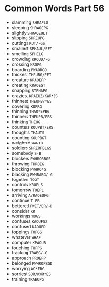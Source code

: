 # Common Words Part 56

* slamming `SHRAPLG`
* sleeping `SHRAOEPG`
* slightly `SHRAOEULT`
* slipping `SHREUPG`
* cuttings `KUT/-GS`
* smallest `SPHAUL/EFT`
* smelling `SPHELG`
* crowding `KROUD/-G`
* crossing `KROFG`
* boarding `PWAORGD`
* thickest `THEUBG/EFT`
* creature `KRAOEFP`
* creating `KRAOEGT`
* snapping `STPHAPG`
* craziest `KRAEUZ/KWR*ES`
* thinnest `THEUPB/*ES`
* covering `KOFRG`
* thinning `THAO*EPBG`
* thinners `THEUPB/ERS`
* thinking `THEUG`
* counters `KOUPBT/ERS`
* thoughts `THAUTS`
* counting `KOUPBGT`
* weighted `WAETD`
* soldiers `SHRERPBLGS`
* somebody `S-B`
* blockers `PWHRORBGS`
* throwing `THROEG`
* blocking `PWHRO*G`
* blacking `PWHRABG/-G`
* together `TOGT`
* controls `KROELS`
* tomorrow `TOEPL`
* arriving `A/RAOEUFG`
* continue `T-PB`
* bettered `PWET/ER/-D`
* consider `KR`
* workings `WOGS`
* confuses `KAOUFSZ`
* confused `KAOUFD`
* toppings `TOPGS`
* whatever `WHAF`
* computer `KPAOUR`
* touching `TUFPG`
* tracking `TRABG/-G`
* approach `PROEFP`
* belonged `PWHROPBGD`
* worrying `WO*ERG`
* sorriest `SOR/KWR*ES`
* training `TRAEUPG`
